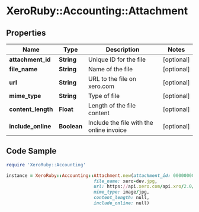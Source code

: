 # XeroRuby::Accounting::Attachment

## Properties

Name | Type | Description | Notes
------------ | ------------- | ------------- | -------------
**attachment_id** | **String** | Unique ID for the file | [optional] 
**file_name** | **String** | Name of the file | [optional] 
**url** | **String** | URL to the file on xero.com | [optional] 
**mime_type** | **String** | Type of file | [optional] 
**content_length** | **Float** | Length of the file content | [optional] 
**include_online** | **Boolean** | Include the file with the online invoice | [optional] 

## Code Sample

```ruby
require 'XeroRuby::Accounting'

instance = XeroRuby::Accounting::Attachment.new(attachment_id: 00000000-0000-0000-0000-000000000000,
                                 file_name: xero-dev.jpg,
                                 url: https://api.xero.com/api.xro/2.0/Accounts/da962997-a8bd-4dff-9616-01cdc199283f/Attachments/sample5.jpg,
                                 mime_type: image/jpg,
                                 content_length: null,
                                 include_online: null)
```


